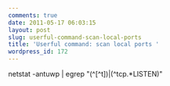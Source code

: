 ```yaml
---
comments: true
date: 2011-05-17 06:03:15
layout: post
slug: userful-command-scan-local-ports
title: 'Userful command: scan local ports '
wordpress_id: 172
---
```


netstat -antuwp | egrep "(^[^t])|(^tcp.*LISTEN)"
